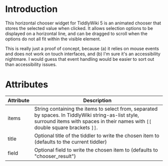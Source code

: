 # Introduction

This horizontal chooser widget for TiddlyWiki 5 is an animated chooser that stores the selected value when clicked. It allows selection options to be displayed on a horizontal line, and can be dragged to scroll when the options do not all fit within the visible element. 

This is really just a proof of concept, because (a) it relies on mouse events and does not work on touch interfaces, and (b) I'm sure it's an accessibility nightmare. I would guess that event handling would be easier to sort out than accessibility issues.

# Attributes

|Attribute |Description |
|--- |--- |
|items |String containing the items to select from, separated by spaces. In TiddlyWiki string-as-list style, surround items with spaces in their names with `[[` double square brackets `]]`. |
|title |Optional title of the tiddler to write the chosen item to (defaults to the current tiddler) |
|field |Optional field to write the chosen item to (defaults to "chooser_result") |
